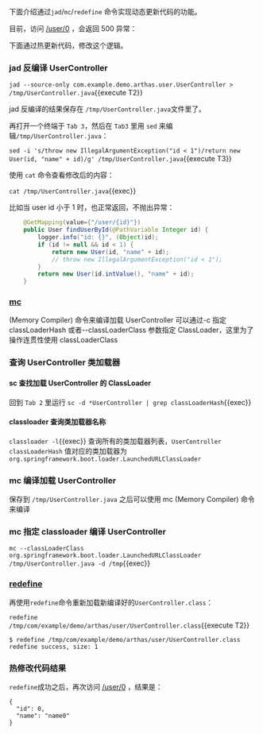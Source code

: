 下面介绍通过`jad`/`mc`/`redefine` 命令实现动态更新代码的功能。

目前，访问 [/user/0]({{TRAFFIC_HOST1_80}}/user/0) ，会返回 500 异常：

下面通过热更新代码，修改这个逻辑。

### jad 反编译 UserController

`jad --source-only com.example.demo.arthas.user.UserController > /tmp/UserController.java`{{execute T2}}

jad 反编译的结果保存在 `/tmp/UserController.java`文件里了。

再打开一个终端于 `Tab 3`，然后在 `Tab3` 里用 `sed` 来编辑`/tmp/UserController.java`：

`sed -i 's/throw new IllegalArgumentException("id < 1")/return new User(id, "name" + id)/g' /tmp/UserController.java`{{execute T3}}

使用 `cat` 命令查看修改后的内容：

`cat /tmp/UserController.java`{{exec}}

比如当 user id 小于 1 时，也正常返回，不抛出异常：

```java
    @GetMapping(value={"/user/{id}"})
    public User findUserById(@PathVariable Integer id) {
        logger.info("id: {}", (Object)id);
        if (id != null && id < 1) {
			return new User(id, "name" + id);
            // throw new IllegalArgumentException("id < 1");
        }
        return new User(id.intValue(), "name" + id);
    }
```

### [mc](https://arthas.aliyun.com/doc/mc.html)

(Memory Compiler) 命令来编译加载 UserController
可以通过-c 指定 classLoaderHash 或者--classLoaderClass 参数指定 ClassLoader，这里为了操作连贯性使用 classLoaderClass

### 查询 UserController 类加载器

#### sc 查找加载 UserController 的 ClassLoader

回到 `Tab 2` 里运行 `sc -d *UserController | grep classLoaderHash`{{exec}}

#### classloader 查询类加载器名称

`classloader -l`{{exec}} 查询所有的类加载器列表，`UserController classLoaderHash` 值对应的类加载器为 `org.springframework.boot.loader.LaunchedURLClassLoader`

### mc 编译加载 UserController

保存到 `/tmp/UserController.java` 之后可以使用 mc (Memory Compiler) 命令来编译

### mc 指定 classloader 编译 UserController

`mc --classLoaderClass org.springframework.boot.loader.LaunchedURLClassLoader /tmp/UserController.java -d /tmp`{{exec}}

### [redefine](https://arthas.aliyun.com/doc/redefine.html)

再使用`redefine`命令重新加载新编译好的`UserController.class`：

`redefine /tmp/com/example/demo/arthas/user/UserController.class`{{execute T2}}

```
$ redefine /tmp/com/example/demo/arthas/user/UserController.class
redefine success, size: 1
```

### 热修改代码结果

`redefine`成功之后，再次访问 [/user/0]({{TRAFFIC_HOST1_80}}/user/0) ，结果是：

```
{
  "id": 0,
  "name": "name0"
}
```
